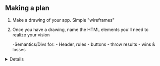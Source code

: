 ## Making a plan
1) Make a drawing of your app. Simple "wireframes"
2) Once you have a drawing, name the HTML elements you'll need to realize your vision

    -Semantics/Divs for:
        - Header, rules
        - buttons
        - throw results
        - wins & losses


<article>
<aside>
<details>
<figcaption>
<figure>
<footer>
<header>
<main>
<mark>
<nav>
<section>
<summary>
<time>

        
    - Option radio buttons for:
        -Rock
        -Paper
        -Scissors

    - Play button


5) Is there some state we need to initialize?
    - Wins
    - Losses
    - Draws


6) Find all the 'events' (user clicks, form submit, etc) in your app. Ask one by one, "What happens when" for each of these events. Does any state change?
    - compares user input to random number (selection)
    - Wins/Losses/Draws

-1 = rock
0 = paper
1 = scissors

7) Think about how to validate each of your steps
console log

